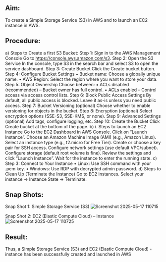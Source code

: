 ## Aim:
To create a Simple Storage Service (S3) in AWS and to launch an EC2 instance in AWS.
## Procedure:
a) Steps to Create a first S3 Bucket:
Step 1: Sign in to the AWS Management Console Go to https://console.aws.amazon.com/s3. 
Step 2: Open the S3 Service In the console, type S3 in the search bar and select S3 to open the service dashboard. 
Step 3: Create Bucket Click the Create bucket button. 
Step 4: Configure Bucket Settings
• Bucket name: Choose a globally unique name. • AWS Region: Select the region where you want to store your data.
Step 5: Object Ownership Choose between: ▪ ACLs disabled (recommended) – Bucket owner has full control. ▪ ACLs enabled – Control access via access control lists.
Step 6: Block Public Access Settings By default, all public access is blocked. Leave it as-is unless you need public access. 
Step 7: Bucket Versioning (optional) Choose whether to enable versioning for objects in the bucket. 
Step 8: Encryption (optional) Select encryption options (SSE-S3, SSE-KMS, or none). 
Step 9: Advanced Settings (optional) Add tags, configure logging, etc. Step 10: Create the Bucket Click Create bucket at the bottom of the page.
b) i. Steps to launch an EC2 Instance
Go to the EC2 Dashboard in AWS Console.
Click on “Launch Instance”.
Choose an Amazon Machine Image (AMI) (e.g., Amazon Linux).
Select an instance type (e.g., t2.micro for Free Tier).
Create or choose a key pair for SSH access.
Configure network settings (use default VPC/subnet).
Configure storage (default root volume is fine).
Review the settings and click “Launch Instance”.
Wait for the instance to enter the running state.
c) Step 3: Connect to Your Instance
• Linux: Use SSH command with your .pem key. • Windows: Use RDP with decrypted admin password.
d) Steps to Clean Up (Terminate the Instance)
Go to EC2 Instances. Select your instance → Instance State → Terminate.
## Snap Shots:
Snap Shot 1: Simple Storage Service (S3)
![Screenshot 2025-05-17 110715](https://github.com/user-attachments/assets/deb7d38d-6c00-4e7b-b291-60986752e9a3)

Snap Shot 2: EC2 (Elastic Compute Cloud) – Instance
![Screenshot 2025-05-17 110725](https://github.com/user-attachments/assets/89ee2b6c-38b7-47b0-983d-0fa8c7e064c9)
## Result:
Thus, a Simple Storage Service (S3) and EC2 (Elastic Compute Cloud) - instance has been successfully created and launched in AWS
